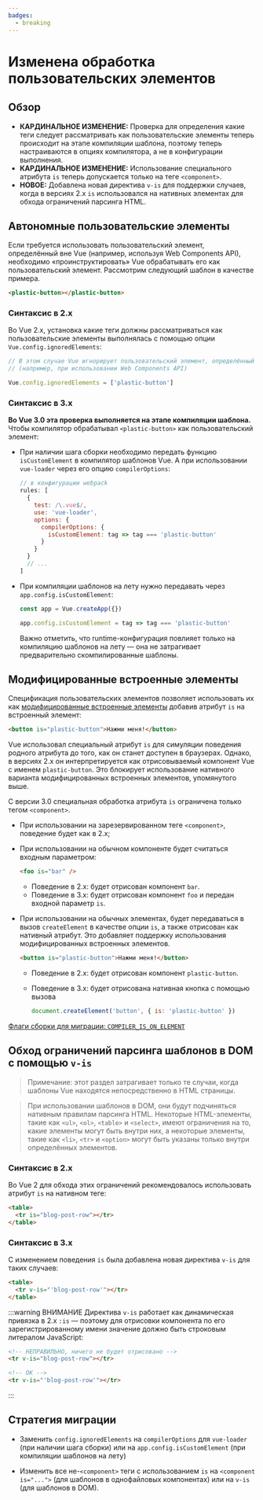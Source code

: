 ```yaml
---
badges:
  - breaking
---
```


# Изменена обработка пользовательских элементов <MigrationBadges :badges="$frontmatter.badges" />

## Обзор

- **КАРДИНАЛЬНОЕ ИЗМЕНЕНИЕ:** Проверка для определения какие теги следует рассматривать как пользовательские элементы теперь происходит на этапе компиляции шаблона, поэтому теперь настраиваются в опциях компилятора, а не в конфигурации выполнения.
- **КАРДИНАЛЬНОЕ ИЗМЕНЕНИЕ:** Использование специального атрибута `is` теперь допускается только на теге `<component>`.
- **НОВОЕ:** Добавлена новая директива `v-is` для поддержки случаев, когда в версиях 2.x `is` использовался на нативных элементах для обхода ограничений парсинга HTML.

## Автономные пользовательские элементы

Если требуется использовать пользовательский элемент, определённый вне Vue (например, используя Web Components API), необходимо «проинструктировать» Vue обрабатывать его как пользовательский элемент. Рассмотрим следующий шаблон в качестве примера.

```html
<plastic-button></plastic-button>
```

### Синтаксис в 2.x

Во Vue 2.x, установка какие теги должны рассматриваться как пользовательские элементы выполнялась с помощью опции `Vue.config.ignoredElements`:

```js
// В этом случае Vue игнорирует пользовательский элемент, определённый вне Vue
// (например, при использовании Web Components API)

Vue.config.ignoredElements = ['plastic-button']
```

### Синтаксис в 3.x

**Во Vue 3.0 эта проверка выполняется на этапе компиляции шаблона.** Чтобы компилятор обрабатывал `<plastic-button>` как пользовательский элемент:

- При наличии шага сборки необходимо передать функцию `isCustomElement` в компилятор шаблонов Vue. А при использовании `vue-loader` через его опцию `compilerOptions`:

  ```js
  // в конфигурации webpack
  rules: [
    {
      test: /\.vue$/,
      use: 'vue-loader',
      options: {
        compilerOptions: {
          isCustomElement: tag => tag === 'plastic-button'
        }
      }
    }
    // ...
  ]
  ```

- При компиляции шаблонов на лету нужно передавать через `app.config.isCustomElement`:

  ```js
  const app = Vue.createApp({})

  app.config.isCustomElement = tag => tag === 'plastic-button'
  ```

  Важно отметить, что runtime-конфигурация повлияет только на компиляцию шаблонов на лету — она не затрагивает предварительно скомпилированные шаблоны.

## Модифицированные встроенные элементы

Спецификация пользовательских элементов позволяет использовать их как [модифицированные встроенные элементы](https://html.spec.whatwg.org/multipage/custom-elements.html#custom-elements-customized-builtin-example) добавив атрибут `is` на встроенный элемент:

```html
<button is="plastic-button">Нажми меня!</button>
```

Vue использовал специальный атрибут `is` для симуляции поведения родного атрибута до того, как он станет доступен в браузерах. Однако, в версиях 2.x он интерпретируется как отрисовываемый компонент Vue с именем `plastic-button`. Это блокирует использование нативного варианта модифицированных встроенных элементов, упомянутого выше.

С версии 3.0 специальная обработка атрибута `is` ограничена только тегом `<component>`.

- При использовании на зарезервированном теге `<component>`, поведение будет как в 2.x;
- При использовании на обычном компоненте будет считаться входным параметром:

  ```html
  <foo is="bar" />
  ```

  - Поведение в 2.x: будет отрисован компонент `bar`.
  - Поведение в 3.x: будет отрисован компонент `foo` и передан входной параметр `is`.

- При использовании на обычных элементах, будет передаваться в вызов `createElement` в качестве опции `is`, а также отрисован как нативный атрибут. Это добавляет поддержку использования модифицированных встроенных элементов.

  ```html
  <button is="plastic-button">Нажми меня!</button>
  ```

  - Поведение в 2.x: будет отрисован компонент `plastic-button`.
  - Поведение в 3.x: будет отрисована нативная кнопка с помощью вызова

    ```js
    document.createElement('button', { is: 'plastic-button' })
    ```

[Флаги сборки для миграции: `COMPILER_IS_ON_ELEMENT`](migration-build.md#конфигурация-совместимости)

## Обход ограничений парсинга шаблонов в DOM с помощью `v-is`

> Примечание: этот раздел затрагивает только те случаи, когда шаблоны Vue находятся непосредственно в HTML страницы.

> При использовании шаблонов в DOM, они будут подчиняться нативным правилам парсинга HTML. Некоторые HTML-элементы, такие как `<ul>`, `<ol>`, `<table>` и `<select>`, имеют ограничения на то, какие элементы могут быть внутри них, а некоторые элементы, такие как `<li>`, `<tr>` и `<option>` могут быть указаны только внутри определённых элементов.

### Синтаксис в 2.x

Во Vue 2 для обхода этих ограничений рекомендовалось использовать атрибут `is` на нативном теге:

```html
<table>
  <tr is="blog-post-row"></tr>
</table>
```

### Синтаксис в 3.x

С изменением поведения `is` была добавлена новая директива `v-is` для таких случаев:

```html
<table>
  <tr v-is="'blog-post-row'"></tr>
</table>
```

:::warning ВНИМАНИЕ
Директива `v-is` работает как динамическая привязка в 2.x `:is` — поэтому для отрисовки компонента по его зарегистрированному имени значение должно быть строковым литералом JavaScript:

```html
<!-- НЕПРАВИЛЬНО, ничего не будет отрисовано -->
<tr v-is="blog-post-row"></tr>

<!-- ОК -->
<tr v-is="'blog-post-row'"></tr>
```

:::

## Стратегия миграции

- Заменить `config.ignoredElements` на `compilerOptions` для `vue-loader` (при наличии шага сборки) или на `app.config.isCustomElement` (при компиляции шаблонов на лету)

- Изменить все не-`<component>` теги с использованием `is` на `<component is="...">` (для шаблонов в однофайловых компонентах) или на `v-is` (для шаблонов в DOM).
